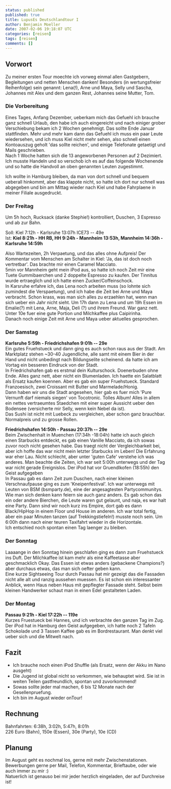 ```yaml
---
status: published
published: true
title: LupusEs Deutschlandtour I
author: Benjamin Moeller
date: 2007-02-06 19:18:07 UTC
categories: [reisen]
tags: [reisen]
comments: []
---
```

## Vorwort  
Zu meiner ersten Tour moechte ich vorweg einmal allen Gastgebern, Begleitungen und netten Menschen danken! Besonders (in wertungsfreier Reihenfolge) sein genannt: Lena(!), Arne und Maya, Selly und Sascha, Johannes mit Alex und dem ganzen Rest, Johannes seine Mutter, Tom.  

### Die Vorbereitung  

Eines Tages, Anfang Dezember, ueberkam mich das Gefuehl ich brauche ganz schnell Urlaub, den habe ich auch eingereicht und nach einiger grober Verschiebung bekam ich 2 Wochen genehmigt. Das sollte Ende Januar stattfinden. Mehr und mehr kam dann das Gefuehl ich muss ein paar Leute wiedersehen, und ich muss Kiel nicht mehr sehen, also schnell einen Kontoauszug geholt 'das sollte reichen', und einige Telefonate getaetigt und Mails geschrieben.  
Nach 1 Woche hatten sich die 13 angeworbenen Personen auf 2 Dezimiert. Ich musste Handeln und so verschob ich es auf das folgende Wochenende und so hatte die Handvoll an oben genannten Leuten zugestimmt.

Ich wollte in Hamburg bleiben, da man von dort schnell und bequem ueberall hinkommt, aber das klappte nicht, so hatte ich dort nur schnell was abgegeben und bin am Mittag wieder nach Kiel und habe Fahrplaene in meiner Filiale ausgedruckt.

### Der Freitag  

Um 5h hoch, Rucksack (danke Stephie!) kontrolliert, Duschen, 3 Espresso und ab zur Bahn.  

Soll: Kiel 7:12h - Karlsruhe 13:07h ICE73 -- 49e  
Ist: **Kiel 8:21h - HH RB, HH 9:24h - Mannheim 13:53h, Mannheim 14:36h - Karlsruhe 14:59h**  

Also Wartezeiten, 2h Verpaetung, und das alles ohne Aufpreis! Der Kommentar vom Menschen am Schalter in Kiel: 'Ja, das ist doch noch vertretbar'. Das brachte mir einen Caramel Macciato.  
5min vor Mannheim geht mein iPod aus, so hatte ich noch Zeit mir eine Tuete Gummibaerchen und 2 doppelte Espresso zu kaufen. Der Tinnitus wurde ertraeglich und ich hatte einen Zucker/Coffeinschock.  
In Karsruhe erfahre ich, das Lena noch arbeiten muss (so lohnte sich zumindest die Verspaetung), und ich habe die Zeit bei Arne und Maya verbracht. Schon krass, was man sich alles zu erzaehlen hat, wenn man sich ueber ein Jahr nicht sieht. Um 17h dann zu Lena und um 19h Essen im Emalie(?) mit Lena, Arne, Maja, Deli (?) und ihrem Freund. War ganz nett. Unter 10e fuer eine gute Portion und Milchkaffee plus Caipirinha.  
Danach noch einige Zeit mit Arne und Maya ueber aktuelles gesprochen.

### Der Samstag
  
**Karlsruhe 5:59h - Friedrichshafen 9:01h -- 29e**  
Ein gutes Fruehstueck und dann ging es auch schon raus aus der Stadt. Am Marktplatz stehen ~30-40 Jugendliche, alle samt mit einem Bier in der Hand und nicht unbedingt nach Bildungselite scheinend. da hatte ich am Vortag ein besseren Eindruck von der Stadt.  
In Friedrichshafen gab es erstmal dein Kulturschock. Doenerbuden ohne Ende. Alles ganz nett, aber nicht ein Blumenladen. Ich haette ein Salatblatt als Ersatz kaufen koennen. Aber es gab ein super Fruehstueck. Standard Franzoesisch, zwei Croissant mit Butter und Marmelade/Honig.  
Dann haben wir uns die Stadt angesehen, hier gab es fuer mich 'Pure Vernunft darf niemals siegen' von Tocotronic. Tolles Album! Alles in allem ein nettes vertraeumtes Staedchen mit einer super Aussicht ueber den Bodensee (versicherte mir Selly, wenn kein Nebel da ist).  
Das Sushi ist nicht mit Luebeck zu vergleichen, aber schon ganz brauchbar. Normalpreis und zu grosse Rollen.

**Friedrichshafen 14:50h - Passau 20:37h -- 29e**  
Beim Zwischenhalt in Muenchen (17:34h -18:04h) hatte ich auch gleich einen Starbucks entdeckt, es gab einen Vanille Macciato, da ich sowas zuvor noch nicht gesehen habe. Das traegt nicht der Vergleichbarkeit bei, aber ich hoffe das war nicht mein letzter Starbucks im Leben! Die Erfahrung war eher Lau. Nicht schlecht, aber unter 'guten Cafe' verstehe ich was anderes. Man beachte die Zeiten, ich war seit 5:00h unterwegs und der Tag war nicht gerade Ereignislos. Der iPod hat vor Gruendlkofen (18:55h) den Geist aufgegeben  
In Passau gab es dann Zeit zum Duschen, nach einer kleinen Verschnaufpause ging es zum 'Kneipenfestival'. Ich war unterwegs mit Leuten von BSM (bsmparty.de), eine der angesagtesten Partycommunitys. Wie man sich denken kann feiern sie auch ganz anders. Es gab schon das ein oder andere Bierchen, die Leute waren gut gelaunt, und naja, es war halt eine Party. Dann sind wir noch kurz ins Empire, dort gab es dann Black/HipHop in einem Floor und House im anderen. Ich war total fertig, aber ein paar Minuten tanzen (auf Trekkingstiefeln!) musste noch sein. Um 6:00h dann nach einer teuren Taxifahrt wieder in die Horizontale.  
Ich entschied noch spontan einen Tag laenger zu bleiben.

### Der Sonntag  
Laaaange in den Sonntag hinein geschlafen ging es dann zum Fruehstueck ins Duft. Der Milchkaffee ist kam mehr als eine Kaffeetasse aber geschmacklich Okay. Das Essen ist etwas anders (gebackene Champions?) aber durchaus etwas, das man sich oefter geben kann.  
Eine kurze Sightseeing Tour durch Passau hat mir gezeigt das die Fassaden nicht alle alt und ranzig aussehen muessen. Es ist schon ein interessanter Anblick, wenn Haus neben Haus mit gepflegter Fassade steht. Selbst beim kleinen Handwerker schaut man in einen Edel gestalteten Laden.

### Der Montag  
**Passau 9:21h - Kiel 17:22h -- 119e**  
Kurzes Fruestueck bei Hannes, und ich verbrachte den ganzen Tag im Zug. Der iPod hat in Hamburg den Geist aufgegeben, ich hatte noch 2 Tafeln Schokolade und 3 Tassen Kaffee gab es im Bordrestaurant. Man denkt viel ueber sich und die Mitwelt nach.

## Fazit  

* Ich brauche noch einen iPod Shuffle (als Ersatz, wenn der Akku im Nano ausgeht)  
* Die Jugend ist global nicht so verkommen, wie behauptet wird. Sie ist in weiten Teilen gastfreundlich, spontan und zuvorkommend!  
* Sowas sollte jeder mal machen, 6 bis 12 Monate nach der Gesellenpruefung.  
* Ich bin im August wieder onTour!

## Rechnung  

Bahnfahrten: 6:38h, 3:02h, 5:47h, 8:01h  
226 Euro (Bahn), 150e (Essen), 30e (Party), 10e (CD)

## Planung  

Im August geht es nochmal los, gerne mit mehr Zwischenstationen. Bewerbungen gerne per Mail, Telefon, Kommentar, Brieftaube, oder wie auch immer zu mir :)  
Natuerlich ist genauso bei mir jeder herzlich eingeladen, der auf Durchreise ist!
